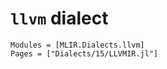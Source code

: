 # `llvm` dialect

```@autodocs
Modules = [MLIR.Dialects.llvm]
Pages = ["Dialects/15/LLVMIR.jl"]
```
